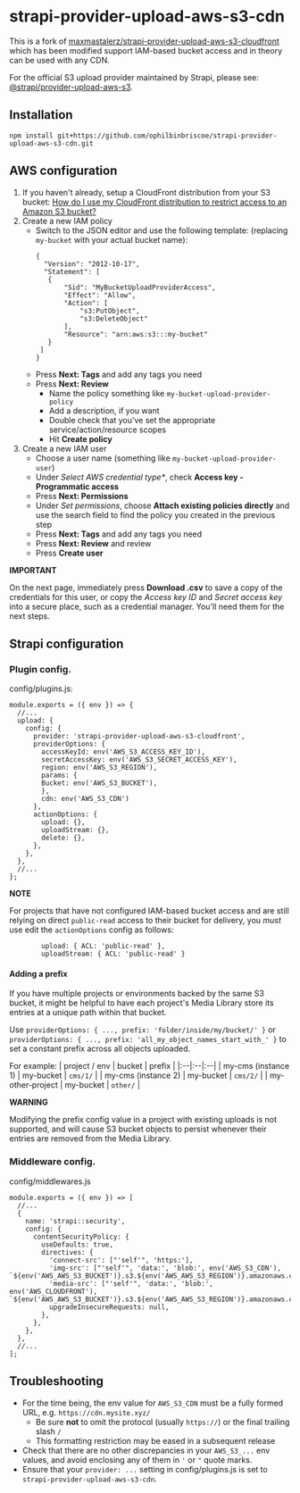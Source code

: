 # strapi-provider-upload-aws-s3-cdn

This is a fork of [maxmastalerz/strapi-provider-upload-aws-s3-cloudfront](https://github.com/maxmastalerz/strapi-provider-upload-aws-s3-cloudfront) which has been modified support IAM-based bucket access and in theory can be used with any CDN.

For the official S3 upload provider maintained by Strapi, please see: [@strapi/provider-upload-aws-s3](https://www.npmjs.com/package/@strapi/provider-upload-aws-s3).

## Installation

```
npm install git+https://github.com/ophilbinbriscoe/strapi-provider-upload-aws-s3-cdn.git
```

## AWS configuration

1. If you haven't already, setup a CloudFront distribution from your S3 bucket:
   [How do I use my CloudFront distribution to restrict access to an Amazon S3 bucket?](https://aws.amazon.com/premiumsupport/knowledge-center/cloudfront-access-to-amazon-s3/)
2. Create a new IAM policy
   - Switch to the JSON editor and use the following template: (replacing `my-bucket` with your actual bucket name):
     ```
     {
       "Version": "2012-10-17",
       "Statement": [
        {
            "Sid": "MyBucketUploadProviderAccess",
            "Effect": "Allow",
            "Action": [
                "s3:PutObject",
                "s3:DeleteObject"
            ],
            "Resource": "arn:aws:s3:::my-bucket"
        }
      ]
     }
     ```
   - Press **Next: Tags** and add any tags you need
   - Press **Next: Review**
      - Name the policy something like `my-bucket-upload-provider-policy`
      - Add a description, if you want
      - Double check that you've set the appropriate service/action/resource scopes
      - Hit **Create policy**
3. Create a new IAM user
   - Choose a user name (something like `my-bucket-upload-provider-user`)
   - Under *Select AWS credential type\**, check **Access key - Programmatic access**
   - Press **Next: Permissions**
   - Under *Set permissions*, choose **Attach existing policies directly** and use the search field to find the policy you created in the previous step
   - Press **Next: Tags** and add any tags you need
   - Press **Next: Review** and review
   - Press **Create user**

**IMPORTANT**

On the next page, immediately press **Download .csv** to save a copy of the credentials for this user, or copy the *Access key ID* and *Secret access key* into a secure place, such as a credential manager. You'll need them for the next steps.

## Strapi configuration

### Plugin config.
config/plugins.js:

```
module.exports = ({ env }) => {
  //...
  upload: {
    config: {
      provider: 'strapi-provider-upload-aws-s3-cloudfront',
      providerOptions: {
        accessKeyId: env('AWS_S3_ACCESS_KEY_ID'),
        secretAccessKey: env('AWS_S3_SECRET_ACCESS_KEY'),
        region: env('AWS_S3_REGION'),
        params: {
        Bucket: env('AWS_S3_BUCKET'),
        },
        cdn: env('AWS_S3_CDN')
      },
      actionOptions: {
        upload: {},
        uploadStream: {},
        delete: {},
      },
    },
  },
  //...
};
```

**NOTE**

For projects that have not configured IAM-based bucket access and are still relying on direct `public-read` access to their bucket for delivery, you *must* use edit the `actionOptions` config as follows:

```
        upload: { ACL: 'public-read' },
        uploadStream: { ACL: 'public-read' }
```

#### Adding a prefix

If you have multiple projects or environments backed by the same S3 bucket, it might be helpful to have each project's Media Library store its entries at a unique path within that bucket.

Use `providerOptions: { ..., prefix: 'folder/inside/my/bucket/' }` or `providerOptions: { ..., prefix: 'all_my_object_names_start_with_' }` to set a constant prefix across all objects uploaded.

For example:
| project / env | bucket | prefix |
|:--|:--|:--|
| my-cms (instance 1) | my-bucket | `cms/1/` |
| my-cms (instance 2) | my-bucket | `cms/2/` |
| my-other-project | my-bucket | `other/` |

**WARNING**

Modifying the prefix config value in a project with existing uploads is not supported, and will cause S3 bucket objects to persist whenever their entries are removed from the Media Library.

### Middleware config.

config/middlewares.js

```
module.exports = ({ env }) => [
  //...
  {
    name: 'strapi::security',
    config: {
      contentSecurityPolicy: {
        useDefaults: true,
        directives: {
          'connect-src': ["'self'", 'https:'],
          'img-src': ["'self'", 'data:', 'blob:', env('AWS_S3_CDN'), `${env('AWS_AWS_S3_BUCKET')}.s3.${env('AWS_AWS_S3_REGION')}.amazonaws.com`],
          'media-src': ["'self'", 'data:', 'blob:', env('AWS_CLOUDFRONT'), `${env('AWS_AWS_S3_BUCKET')}.s3.${env('AWS_AWS_S3_REGION')}.amazonaws.com`],
          upgradeInsecureRequests: null,
        },
      },
    },
  },
  //...
];
```

## Troubleshooting
- For the time being, the env value for `AWS_S3_CDN` must be a fully formed URL, e.g. `https://cdn.mysite.xyz/`
  - Be sure **not** to omit the protocol (usually `https://`) or the final trailing slash `/`
  - This formatting restriction may be eased in a subsequent release
- Check that there are no other discrepancies in your `AWS_S3_...` env values, and avoid enclosing any of them in `'` or `"` quote marks.
- Ensure that your `provider: ...` setting in config/plugins.js is set to `strapi-provider-upload-aws-s3-cdn`.